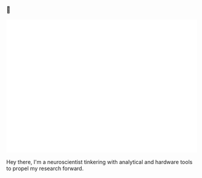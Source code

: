 ### 👋

<img src="metrics-base.svg" ></img>

Hey there, I'm a neuroscientist tinkering with analytical and hardware tools to propel my research forward.
